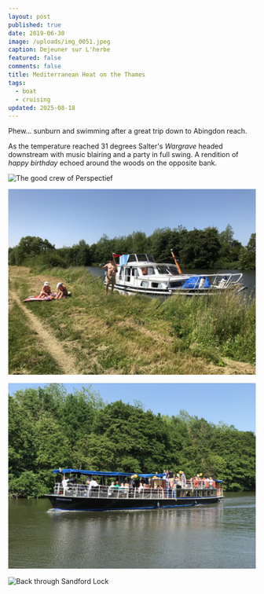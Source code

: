 ```yaml
---
layout: post
published: true
date: 2019-06-30
image: /uploads/img_0051.jpeg
caption: Dejeuner sur L'herbe
featured: false
comments: false
title: Mediterranean Heat on the Thames
tags:
  - boat
  - cruising
updated: 2025-08-18
---
```

Phew... sunburn and swimming after a great trip down to Abingdon reach.

As the temperature reached 31 degrees Salter's _Wargrave_ headed downstream with music blairing and a party in full swing. A rendition of _happy birthday_ echoed around the woods on the opposite bank.

![The good crew of Perspectief](/uploads/crew_danistellachrismick.jpeg "The good crew of Perspectief")

![Grassy mooring with no clouds whatsoever](/uploads/img_0048.jpg "Grassy mooring with no clouds whatsoever")

!['Wargrave' in a party mood](/uploads/img_0053.jpg "'Wargrave' in a party mood")

![Back through Sandford Lock](/uploads/atsandfordlock.jpeg "Back through Sandford Lock")

